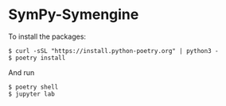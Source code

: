 # SymPy-Symengine

To install the packages:

    $ curl -sSL "https://install.python-poetry.org" | python3 -
    $ poetry install

And run 

    $ poetry shell
    $ jupyter lab